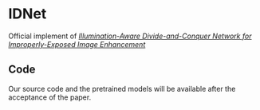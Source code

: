 # IDNet
Official implement of [*Illumination-Aware Divide-and-Conquer Network for Improperly-Exposed Image Enhancement*](https://github.com/Hanfenggang/IDNet)

## Code
Our source code and the pretrained models will be available after the acceptance of the paper.
